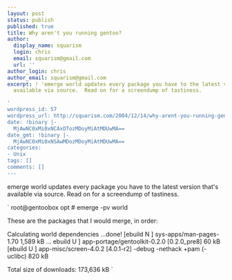 ```yaml
---
layout: post
status: publish
published: true
title: Why aren't you running gentoo?
author:
  display_name: squarism
  login: chris
  email: squarism@gmail.com
  url: ''
author_login: chris
author_email: squarism@gmail.com
excerpt: ! 'emerge world updates every package you have to the latest version that''s
  available via source.  Read on for a screendump of tastiness.

'
wordpress_id: 57
wordpress_url: http://squarism.com/2004/12/14/why-arent-you-running-gentoo/
date: !binary |-
  MjAwNC0xMi0xNCAxOTozMDoyMiAtMDUwMA==
date_gmt: !binary |-
  MjAwNC0xMi0xNSAwMDozMDoyMiAtMDUwMA==
categories:
- Unix
tags: []
comments: []
---
```

emerge world updates every package you have to the latest version that's available via source.  Read on for a screendump of tastiness.

<!-- more -->

`
root@gentoobox opt # emerge -pv world

These are the packages that I would merge, in order:

Calculating world dependencies ...done!
[ebuild  N    ] sys-apps/man-pages-1.70  1,589 kB
...
ebuild     U ] app-portage/gentoolkit-0.2.0 [0.2.0_pre8] 60 kB
[ebuild     U ] app-misc/screen-4.0.2 [4.0.1-r2] -debug -nethack +pam (-uclibc) 820 kB

Total size of downloads: 173,636 kB
`